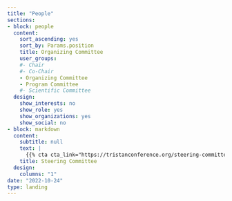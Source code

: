 ```yaml
---
title: "People"
sections:
- block: people
  content:
    sort_ascending: yes
    sort_by: Params.position
    title: Organizing Committee
    user_groups:
    #- Chair
    #- Co-Chair
    - Organizing Committee
    - Program Committee
    #- Scientific Committee
  design:
    show_interests: no
    show_role: yes
    show_organizations: yes
    show_social: no
- block: markdown
  content:
    subtitle: null
    text: |
      {{% cta cta_link="https://tristanconference.org/steering-committee" cta_text="Link to TRISTAN general webpage" %}}
    title: Steering Committee
  design:
    columns: "1"
date: "2022-10-24"
type: landing
---
```

